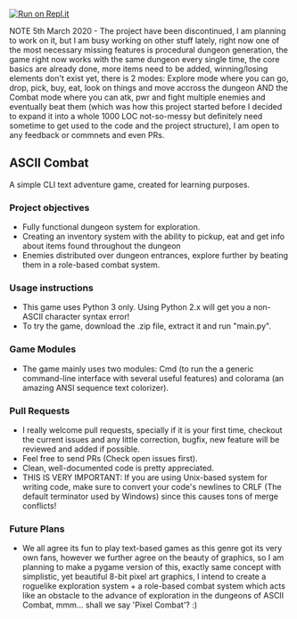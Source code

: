 [![Run on Repl.it](https://repl.it/badge/github/aelmosalamy/ascii-combat)](https://repl.it/github/aelmosalamy/ascii-combat)

NOTE 5th March 2020 - The project have been discontinued, I am planning to work on it, but I am busy working on other stuff lately, right now one of the most necessary missing features is procedural dungeon generation, the game right now works with the same dungeon every single time, the core basics are already done, more items need to be added, winning/losing elements don't exist yet, there is 2 modes: Explore mode where you can go, drop, pick, buy, eat, look on things and move accross the dungeon AND the Combat mode where you can atk, pwr and fight multiple enemies and eventually beat them (which was how this project started before I decided to expand it into a whole 1000 LOC not-so-messy but definitely need sometime to get used to the code and the project structure), I am open to any feedback or commnets and even PRs.

## ASCII Combat
A simple CLI text adventure game, created for learning purposes.

### Project objectives

* Fully functional dungeon system for exploration.
* Creating an inventory system with the ability to pickup, eat and get info about items found throughout the dungeon
* Enemies distributed over dungeon entrances, explore further by beating them in a role-based combat system.

### Usage instructions

* This game uses Python 3 only. Using Python 2.x will get you a non-ASCII character syntax error!
* To try the game, download the .zip file, extract it and run "main.py".

### Game Modules

* The game mainly uses two modules: Cmd (to run the a generic command-line interface with several useful features) and colorama (an amazing ANSI sequence text colorizer).

### Pull Requests

* I really welcome pull requests, specially if it is your first time, checkout the current issues and any little correction, bugfix, new feature will be reviewed and added if possible.
* Feel free to send PRs (Check open issues first).
* Clean, well-documented code is pretty appreciated.
* THIS IS VERY IMPORTANT: If you are using Unix-based system for writing code, make sure to convert your code's newlines to CRLF (The default terminator used by Windows) since this causes tons of merge conflicts!

### Future Plans

* We all agree its fun to play text-based games as this genre got its very own fans, however we further agree on the beauty of graphics, so I am planning to make a pygame version of this, exactly same concept with simplistic, yet beautiful 8-bit pixel art graphics, I intend to create a roguelike exploration system + a role-based combat system which acts like an obstacle to the advance of exploration in the dungeons of ASCII Combat, mmm... shall we say 'Pixel Combat'? :)
